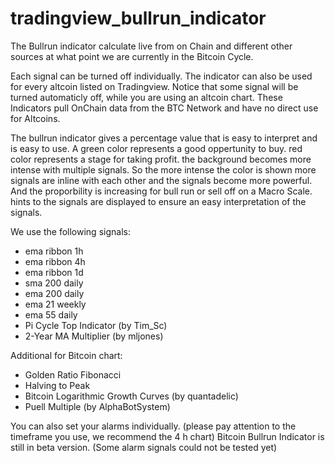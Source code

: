 # tradingview_bullrun_indicator
The Bullrun indicator calculate live from on Chain and different other sources at what point we are currently in the Bitcoin Cycle.

Each signal can be turned off individually.
The indicator can also be used for every altcoin listed on Tradingview. Notice that some signal will be turned automaticly off, while you are using an altcoin chart. These Indicators pull OnChain data from the BTC Network and have no direct use for Altcoins.

The bullrun indicator gives a percentage value that is easy to interpret and is easy to use.
A green color represents a good oppertunity to buy.
red color represents a stage for taking profit.
the background becomes more intense with multiple signals. So the more intense the color is shown more signals are inline with each other and the signals become more powerful. And the proporbility is increasing for bull run or sell off on a Macro Scale.
hints to the signals are displayed to ensure an easy interpretation of the signals.

We use the following signals:
- ema ribbon 1h
- ema ribbon 4h
- ema ribbon 1d
- sma 200 daily
- ema 200 daily
- ema 21 weekly
- ema 55 daily
- Pi Cycle Top Indicator (by Tim_Sc)
- 2-Year MA Multiplier (by mljones)

Additional for Bitcoin chart:
- Golden Ratio Fibonacci
- Halving to Peak
- Bitcoin Logarithmic Growth Curves (by quantadelic)
- Puell Multiple (by AlphaBotSystem)

You can also set your alarms individually. (please pay attention to the timeframe you use, we recommend the 4 h chart)
Bitcoin Bullrun Indicator is still in beta version. (Some alarm signals could not be tested yet)
